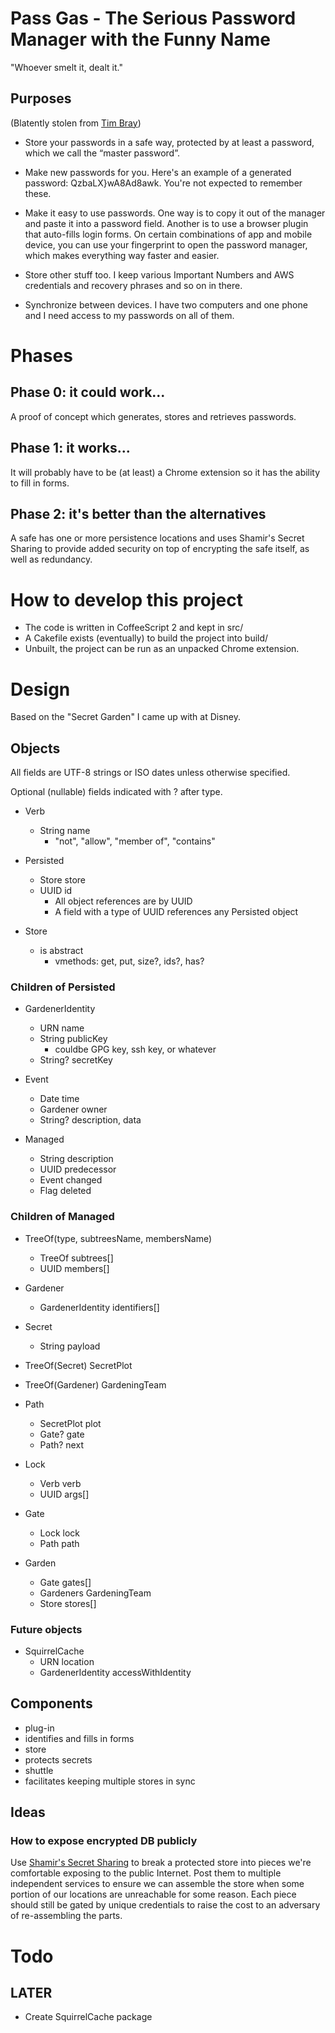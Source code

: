 # Pass Gas - The Serious Password Manager with the Funny Name

"Whoever smelt it, dealt it."

## Purposes

(Blatently stolen from [Tim Bray](http://www.tbray.org/ongoing/When/201x/2017/07/16/On-Password-Managers))

- Store your passwords in a safe way, protected by at least a password, which we call the “master password”.

- Make new passwords for you. Here's an example of a generated password: QzbaLX}wA8Ad8awk. You're not expected to remember these.

- Make it easy to use passwords. One way is to copy it out of the manager and paste it into a password field. Another is to use a browser plugin that auto-fills login forms. On certain combinations of app and mobile device, you can use your fingerprint to open the password manager, which makes everything way faster and easier.

- Store other stuff too. I keep various Important Numbers and AWS credentials and recovery phrases and so on in there.

- Synchronize between devices. I have two computers and one phone and I need access to my passwords on all of them.

# Phases

## Phase 0: it could work...

A proof of concept which generates, stores and retrieves passwords.

## Phase 1: it works...

It will probably have to be (at least) a Chrome extension so it has the ability
to fill in forms.

## Phase 2: it's better than the alternatives

A safe has one or more persistence locations and uses Shamir's Secret Sharing
to provide added security on top of encrypting the safe itself, as well as
redundancy.

# How to develop this project

- The code is written in CoffeeScript 2 and kept in src/
- A Cakefile exists (eventually) to build the project into build/
- Unbuilt, the project can be run as an unpacked Chrome extension.

# Design

Based on the "Secret Garden" I came up with at Disney.

## Objects

All fields are UTF-8 strings or ISO dates unless otherwise specified.

Optional (nullable) fields indicated with ? after type.

- Verb
  - String name
    - "not", "allow", "member of", "contains"

- Persisted
  - Store store
  - UUID id
    - All object references are by UUID
    - A field with a type of UUID references any Persisted object

- Store
  - is abstract
    - vmethods: get, put, size?, ids?, has?

### Children of Persisted

- GardenerIdentity
  - URN      name
  - String   publicKey
    - couldbe GPG key, ssh key, or whatever
  - String?  secretKey

- Event
  - Date     time
  - Gardener owner
  - String?  description, data

- Managed
  - String   description
  - UUID     predecessor
  - Event    changed
  - Flag     deleted

### Children of Managed

- TreeOf(type, subtreesName, membersName)
  - TreeOf           subtrees[]
  - UUID             members[]

- Gardener
  - GardenerIdentity identifiers[]

- Secret
  - String           payload

- TreeOf(Secret)     SecretPlot
- TreeOf(Gardener)   GardeningTeam

- Path
  - SecretPlot       plot
  - Gate?            gate
  - Path?            next

- Lock
  - Verb             verb
  - UUID             args[]

- Gate
  - Lock             lock
  - Path             path

- Garden
  - Gate             gates[]
  - Gardeners        GardeningTeam
  - Store            stores[]

### Future objects

- SquirrelCache
  - URN              location
  - GardenerIdentity accessWithIdentity

## Components

- plug-in
 - identifies and fills in forms
- store
 - protects secrets
- shuttle
 - facilitates keeping multiple stores in sync

## Ideas

### How to expose encrypted DB publicly

Use [Shamir's Secret Sharing](https://en.wikipedia.org/wiki/Shamir%27s_Secret_Sharing)
to break a protected store into pieces we're comfortable exposing to the
public Internet. Post them to multiple independent services to ensure we can
assemble the store when some portion of our locations are unreachable for some
reason. Each piece should still be gated by unique credentials to raise the
cost to an adversary of re-assembling the parts.

# Todo

## LATER

- Create SquirrelCache package

